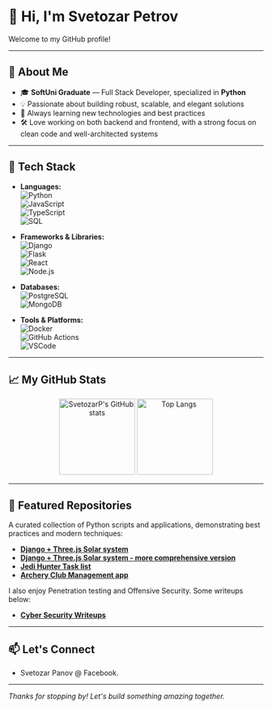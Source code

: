# 👋 Hi, I'm Svetozar Petrov

Welcome to my GitHub profile!

---

## 🚀 About Me

- 🎓 **SoftUni Graduate** — Full Stack Developer, specialized in **Python**  
- 💡 Passionate about building robust, scalable, and elegant solutions  
- 🌱 Always learning new technologies and best practices  
- 🛠️ Love working on both backend and frontend, with a strong focus on clean code and well-architected systems

---

## 🧰 Tech Stack

- **Languages:**  
  ![Python](https://img.shields.io/badge/-Python-3776AB?logo=python&logoColor=white)  
  ![JavaScript](https://img.shields.io/badge/-JavaScript-F7DF1E?logo=javascript&logoColor=black)  
  ![TypeScript](https://img.shields.io/badge/-TypeScript-3178C6?logo=typescript&logoColor=white)  
  ![SQL](https://img.shields.io/badge/-SQL-4479A1?logo=postgresql&logoColor=white)

- **Frameworks & Libraries:**  
  ![Django](https://img.shields.io/badge/-Django-092E20?logo=django&logoColor=white)  
  ![Flask](https://img.shields.io/badge/-Flask-000?logo=flask&logoColor=white)  
  ![React](https://img.shields.io/badge/-React-61DAFB?logo=react&logoColor=black)  
  ![Node.js](https://img.shields.io/badge/-Node.js-339933?logo=node.js&logoColor=white)

- **Databases:**  
  ![PostgreSQL](https://img.shields.io/badge/-PostgreSQL-336791?logo=postgresql&logoColor=white)  
  ![MongoDB](https://img.shields.io/badge/-MongoDB-47A248?logo=mongodb&logoColor=white)

- **Tools & Platforms:**  
  ![Docker](https://img.shields.io/badge/-Docker-2496ED?logo=docker&logoColor=white)  
  ![GitHub Actions](https://img.shields.io/badge/-GitHub%20Actions-2088FF?logo=githubactions&logoColor=white)  
  ![VSCode](https://img.shields.io/badge/-VSCode-007ACC?logo=visual-studio-code&logoColor=white)

---

## 📈 My GitHub Stats

<p align="center">
  <img src="https://github-readme-stats.vercel.app/api?username=SvetozarP&show_icons=true&count_private=true&theme=github_dark" alt="SvetozarP's GitHub stats" height="150" />
  <img src="https://github-readme-stats.vercel.app/api/top-langs/?username=SvetozarP&layout=compact&theme=github_dark" alt="Top Langs" height="150" />
</p>

---

## 📂 Featured Repositories

<!-- Pin and showcase some of your top repositories below -->
 A curated collection of Python scripts and applications, demonstrating best practices and modern techniques:
 
- [**Django + Three.js Solar system**](https://github.com/SvetozarP/AISolarSystemWithClaude)
- [**Django + Three.js Solar system - more comprehensive version**](https://github.com/SvetozarP/CompleteSolarSystem)
- [**Jedi Hunter Task list**](https://github.com/SvetozarP/AIJediHunterTaskList)
- [**Archery Club Management app**](https://github.com/SvetozarP/ClubManagementApp)

I also enjoy Penetration testing and Offensive Security. Some writeups below:

- [**Cyber Security Writeups**](https://github.com/SvetozarP/CyberSecurityWriteups)



---

## 📫 Let's Connect

- Svetozar Panov @ Facebook.

---

_Thanks for stopping by! Let's build something amazing together._

<!---
SvetozarP/SvetozarP is a ✨ special ✨ repository because its `README.md` (this file) appears on your GitHub profile.
You can click the Preview link to take a look at your changes.
--->
